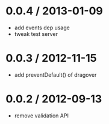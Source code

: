 
0.0.4 / 2013-01-09 
==================

  * add events dep usage
  * tweak test server

0.0.3 / 2012-11-15 
==================

  * add preventDefault() of dragover

0.0.2 / 2012-09-13 
==================

  * remove validation API
